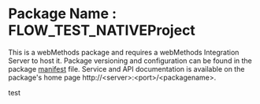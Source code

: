 # Package Name : FLOW_TEST_NATIVEProject
This is a webMethods package and requires a webMethods Integration Server to host it. Package versioning and configuration can be found in the package [manifest](./FLOW_TEST_NATIVEProject/manifest.v3) file. Service and API documentation is available on the package's home page http://&lt;server&gt;:&lt;port&gt;/&lt;packagename>.


test
